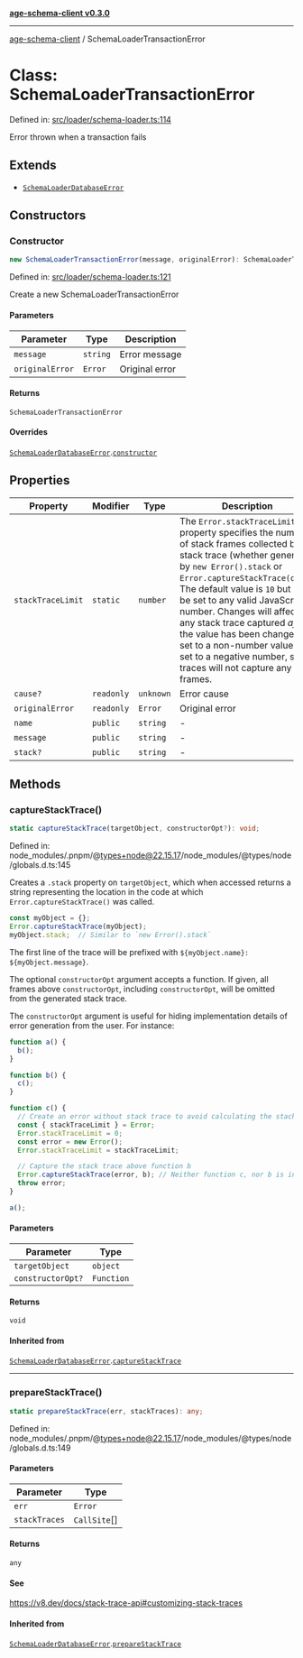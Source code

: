 [**age-schema-client v0.3.0**](../index.md)

***

[age-schema-client](/ageSchemaClient/api-generated/index.md) / SchemaLoaderTransactionError

# Class: SchemaLoaderTransactionError

Defined in: [src/loader/schema-loader.ts:114](https://github.com/standardbeagle/ageSchemaClient/blob/main/src/loader/schema-loader.ts#L114)

Error thrown when a transaction fails

## Extends

- [`SchemaLoaderDatabaseError`](/ageSchemaClient/api-generated/classes/SchemaLoaderDatabaseError.md)

## Constructors

### Constructor

```ts
new SchemaLoaderTransactionError(message, originalError): SchemaLoaderTransactionError;
```

Defined in: [src/loader/schema-loader.ts:121](https://github.com/standardbeagle/ageSchemaClient/blob/main/src/loader/schema-loader.ts#L121)

Create a new SchemaLoaderTransactionError

#### Parameters

| Parameter | Type | Description |
| ------ | ------ | ------ |
| `message` | `string` | Error message |
| `originalError` | `Error` | Original error |

#### Returns

`SchemaLoaderTransactionError`

#### Overrides

[`SchemaLoaderDatabaseError`](/ageSchemaClient/api-generated/classes/SchemaLoaderDatabaseError.md).[`constructor`](/ageSchemaClient/api-generated/classes/SchemaLoaderDatabaseError.md#constructor)

## Properties

| Property | Modifier | Type | Description | Inherited from | Defined in |
| ------ | ------ | ------ | ------ | ------ | ------ |
| <a id="stacktracelimit"></a> `stackTraceLimit` | `static` | `number` | The `Error.stackTraceLimit` property specifies the number of stack frames collected by a stack trace (whether generated by `new Error().stack` or `Error.captureStackTrace(obj)`). The default value is `10` but may be set to any valid JavaScript number. Changes will affect any stack trace captured _after_ the value has been changed. If set to a non-number value, or set to a negative number, stack traces will not capture any frames. | [`SchemaLoaderDatabaseError`](/ageSchemaClient/api-generated/classes/SchemaLoaderDatabaseError.md).[`stackTraceLimit`](/ageSchemaClient/api-generated/classes/SchemaLoaderDatabaseError.md#stacktracelimit) | node\_modules/.pnpm/@types+node@22.15.17/node\_modules/@types/node/globals.d.ts:161 |
| <a id="cause"></a> `cause?` | `readonly` | `unknown` | Error cause | [`SchemaLoaderDatabaseError`](/ageSchemaClient/api-generated/classes/SchemaLoaderDatabaseError.md).[`cause`](/ageSchemaClient/api-generated/classes/SchemaLoaderDatabaseError.md#cause) | [src/loader/schema-loader.ts:68](https://github.com/standardbeagle/ageSchemaClient/blob/main/src/loader/schema-loader.ts#L68) |
| <a id="originalerror"></a> `originalError` | `readonly` | `Error` | Original error | [`SchemaLoaderDatabaseError`](/ageSchemaClient/api-generated/classes/SchemaLoaderDatabaseError.md).[`originalError`](/ageSchemaClient/api-generated/classes/SchemaLoaderDatabaseError.md#originalerror) | [src/loader/schema-loader.ts:105](https://github.com/standardbeagle/ageSchemaClient/blob/main/src/loader/schema-loader.ts#L105) |
| <a id="name"></a> `name` | `public` | `string` | - | [`SchemaLoaderDatabaseError`](/ageSchemaClient/api-generated/classes/SchemaLoaderDatabaseError.md).[`name`](/ageSchemaClient/api-generated/classes/SchemaLoaderDatabaseError.md#name) | node\_modules/.pnpm/typescript@5.8.3/node\_modules/typescript/lib/lib.es5.d.ts:1076 |
| <a id="message"></a> `message` | `public` | `string` | - | [`SchemaLoaderDatabaseError`](/ageSchemaClient/api-generated/classes/SchemaLoaderDatabaseError.md).[`message`](/ageSchemaClient/api-generated/classes/SchemaLoaderDatabaseError.md#message) | node\_modules/.pnpm/typescript@5.8.3/node\_modules/typescript/lib/lib.es5.d.ts:1077 |
| <a id="stack"></a> `stack?` | `public` | `string` | - | [`SchemaLoaderDatabaseError`](/ageSchemaClient/api-generated/classes/SchemaLoaderDatabaseError.md).[`stack`](/ageSchemaClient/api-generated/classes/SchemaLoaderDatabaseError.md#stack) | node\_modules/.pnpm/typescript@5.8.3/node\_modules/typescript/lib/lib.es5.d.ts:1078 |

## Methods

### captureStackTrace()

```ts
static captureStackTrace(targetObject, constructorOpt?): void;
```

Defined in: node\_modules/.pnpm/@types+node@22.15.17/node\_modules/@types/node/globals.d.ts:145

Creates a `.stack` property on `targetObject`, which when accessed returns
a string representing the location in the code at which
`Error.captureStackTrace()` was called.

```js
const myObject = {};
Error.captureStackTrace(myObject);
myObject.stack;  // Similar to `new Error().stack`
```

The first line of the trace will be prefixed with
`${myObject.name}: ${myObject.message}`.

The optional `constructorOpt` argument accepts a function. If given, all frames
above `constructorOpt`, including `constructorOpt`, will be omitted from the
generated stack trace.

The `constructorOpt` argument is useful for hiding implementation
details of error generation from the user. For instance:

```js
function a() {
  b();
}

function b() {
  c();
}

function c() {
  // Create an error without stack trace to avoid calculating the stack trace twice.
  const { stackTraceLimit } = Error;
  Error.stackTraceLimit = 0;
  const error = new Error();
  Error.stackTraceLimit = stackTraceLimit;

  // Capture the stack trace above function b
  Error.captureStackTrace(error, b); // Neither function c, nor b is included in the stack trace
  throw error;
}

a();
```

#### Parameters

| Parameter | Type |
| ------ | ------ |
| `targetObject` | `object` |
| `constructorOpt?` | `Function` |

#### Returns

`void`

#### Inherited from

[`SchemaLoaderDatabaseError`](/ageSchemaClient/api-generated/classes/SchemaLoaderDatabaseError.md).[`captureStackTrace`](/ageSchemaClient/api-generated/classes/SchemaLoaderDatabaseError.md#capturestacktrace)

***

### prepareStackTrace()

```ts
static prepareStackTrace(err, stackTraces): any;
```

Defined in: node\_modules/.pnpm/@types+node@22.15.17/node\_modules/@types/node/globals.d.ts:149

#### Parameters

| Parameter | Type |
| ------ | ------ |
| `err` | `Error` |
| `stackTraces` | `CallSite`[] |

#### Returns

`any`

#### See

https://v8.dev/docs/stack-trace-api#customizing-stack-traces

#### Inherited from

[`SchemaLoaderDatabaseError`](/ageSchemaClient/api-generated/classes/SchemaLoaderDatabaseError.md).[`prepareStackTrace`](/ageSchemaClient/api-generated/classes/SchemaLoaderDatabaseError.md#preparestacktrace)
